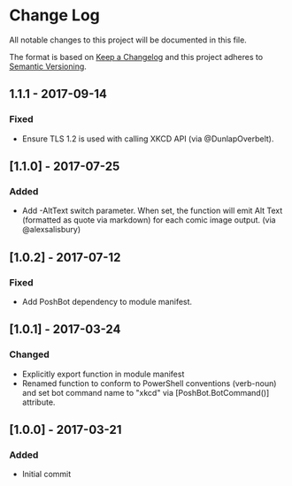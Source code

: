 
# Change Log

All notable changes to this project will be documented in this file.

The format is based on [Keep a Changelog](http://keepachangelog.com/)
and this project adheres to [Semantic Versioning](http://semver.org/).

## 1.1.1 - 2017-09-14
### Fixed
- Ensure TLS 1.2 is used with calling XKCD API (via @DunlapOverbelt).

## [1.1.0] - 2017-07-25
### Added
- Add -AltText switch parameter.
  When set, the function will emit Alt Text (formatted as quote via markdown) for each comic image output. (via @alexsalisbury)

## [1.0.2] - 2017-07-12
### Fixed
- Add PoshBot dependency to module manifest.

## [1.0.1] - 2017-03-24
### Changed
- Explicitly export function in module manifest
- Renamed function to conform to PowerShell conventions (verb-noun) and set bot command name to "xkcd" via [PoshBot.BotCommand()] attribute.

## [1.0.0] - 2017-03-21
### Added
- Initial commit
